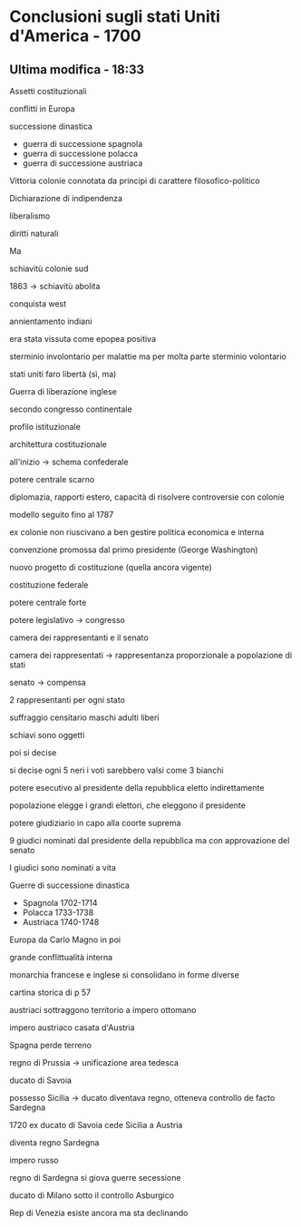 # Conclusioni sugli stati Uniti d'America - 1700

## Ultima modifica - 18:33

 

Assetti costituzionali 

 

conflitti in Europa



successione dinastica

* guerra di successione spagnola
* guerra di successione polacca
* guerra di successione austriaca

Vittoria colonie connotata da principi di carattere filosofico-politico

Dichiarazione di indipendenza

liberalismo

diritti naturali



Ma 

schiavitù colonie sud



1863 -> schiavitù abolita

 

conquista west

annientamento indiani

era stata vissuta come epopea positiva

sterminio involontario per malattie ma per molta parte sterminio volontario 

stati uniti faro libertà (sì, ma)



Guerra di liberazione inglese

secondo congresso continentale

profilo istituzionale

architettura costituzionale

all'inizio -> schema confederale

potere centrale scarno

diplomazia, rapporti estero, capacità di risolvere controversie con colonie



modello seguito fino al 1787

ex colonie non riuscivano a ben gestire politica economica e interna

convenzione promossa dal primo presidente (George Washington)

nuovo progetto di costituzione (quella ancora vigente)



costituzione federale 

potere centrale forte



potere legislativo -> congresso

camera dei rappresentanti e il senato

camera dei rappresentati -> rappresentanza proporzionale a popolazione di stati

senato -> compensa

2 rappresentanti per ogni stato



suffraggio censitario maschi adulti liberi

schiavi sono oggetti

poi si decise

si decise ogni 5 neri i voti sarebbero valsi come 3 bianchi

potere esecutivo al presidente della repubblica eletto indirettamente

popolazione elegge i grandi elettori, che eleggono il presidente

potere giudiziario in capo alla coorte suprema

9 giudici nominati dal presidente della repubblica ma con approvazione del senato

I giudici sono nominati a vita



Guerre di successione dinastica

* Spagnola 1702-1714
* Polacca 1733-1738
* Austriaca 1740-1748

Europa da Carlo Magno in poi

grande conflittualità interna

monarchia francese e inglese si consolidano in forme diverse

cartina storica di p 57



austriaci sottraggono territorio a impero ottomano



impero austriaco casata d'Austria

Spagna perde terreno

regno di Prussia -> unificazione area tedesca

ducato di Savoia

possesso Sicilia -> ducato diventava regno, otteneva controllo de facto Sardegna

1720 ex ducato di Savoia cede Sicilia a Austria

diventa regno Sardegna 

impero russo

regno di Sardegna si giova guerre secessione

ducato di Milano sotto il controllo Asburgico

Rep di Venezia esiste ancora ma sta declinando